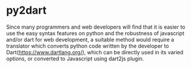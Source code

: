 # py2dart
Since many programmers and web developers will find that it is easier to use the easy syntax features on python and the robustness of javascript and/or dart for web development, a suitable method would require a translator which converts python code written by the developer to Dart(https://www.dartlang.org/), which can be directly used in its varied options, or converted to Javascript using dart2js plugin.
